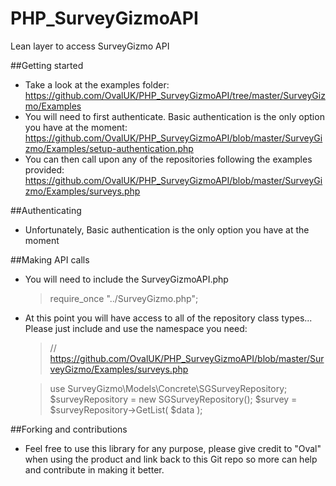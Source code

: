 PHP_SurveyGizmoAPI
==================

Lean layer to access SurveyGizmo API

##Getting started

- Take a look at the examples folder: https://github.com/OvalUK/PHP_SurveyGizmoAPI/tree/master/SurveyGizmo/Examples
- You will need to first authenticate. Basic authentication is the only option you have at the moment: https://github.com/OvalUK/PHP_SurveyGizmoAPI/blob/master/SurveyGizmo/Examples/setup-authentication.php
- You can then call upon any of the repositories following the examples provided: https://github.com/OvalUK/PHP_SurveyGizmoAPI/blob/master/SurveyGizmo/Examples/surveys.php

##Authenticating

- Unfortunately, Basic authentication is the only option you have at the moment

##Making API calls

- You will need to include the SurveyGizmoAPI.php

    > require_once "../SurveyGizmo.php";

- At this point you will have access to all of the repository class types... Please just include and use the namespace you need:

    > // https://github.com/OvalUK/PHP_SurveyGizmoAPI/blob/master/SurveyGizmo/Examples/surveys.php
    
    > use SurveyGizmo\Models\Concrete\SGSurveyRepository;
    > $surveyRepository = new SGSurveyRepository();
    > $survey = $surveyRepository->GetList( $data );

##Forking and contributions

- Feel free to use this library for any purpose, please give credit to "Oval" when using the product and link back to this Git repo so more can help and contribute in making it better.
